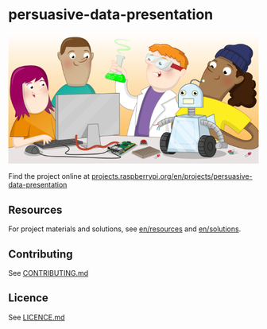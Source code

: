 # persuasive-data-presentation

![persuasive-data-presentation](banner.png)

Find the project online at [projects.raspberrypi.org/en/projects/persuasive-data-presentation](https://projects.raspberrypi.org/en/projects/persuasive-data-presentation)

## Resources
For project materials and solutions, see [en/resources](https://github.com/raspberrypilearning/persuasive-data-presentation/tree/master/en/resources) and [en/solutions](https://github.com/raspberrypilearning/persuasive-data-presentation/tree/master/en/solutions).

## Contributing
See [CONTRIBUTING.md](CONTRIBUTING.md)

## Licence
 See [LICENCE.md](LICENCE.md)